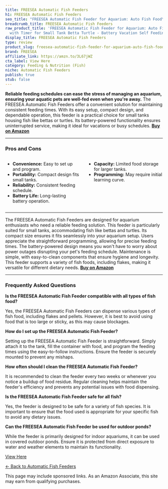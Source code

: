```yaml
---
title: FREESEA Automatic Fish Feeders
h1: FREESEA Automatic Fish Feeders
seo_title: "FREESEA Automatic Fish Feeder for Aquarium: Auto Fish Food\u2026"
breadcrumb_title: FREESEA Automatic Fish Feeders
raw_product_title: 'FREESEA Automatic Fish Feeder for Aquarium: Auto Fish Food Dispenser
  with Timer for Small Tank Betta Turtle - Battery Vacation Self Feeding for Flakes'
display_title: FREESEA Automatic Fish Feeders
type: review
product_slug: freesea-automatic-fish-feeder-for-aquarium-auto-fish-food-dispenser-wit-081964e5
brand: FREESEA
affiliate_link: https://amzn.to/3L67jWZ
cta_label: View Here
category: Feeding & Nutrition (Fish)
niche: Automatic Fish Feeders
publish: true
stub: false
---
```


<div id="intro" class="full-width">
  <p><strong>Reliable feeding schedules can ease the stress of managing an aquarium, ensuring your aquatic pets are well-fed even when you're away.</strong> The FREESEA Automatic Fish Feeders offer a convenient solution for maintaining consistent feeding times. With its easy setup, compact design, and dependable operation, this feeder is a practical choice for small tanks housing fish like bettas or turtles. Its battery-powered functionality ensures uninterrupted service, making it ideal for vacations or busy schedules. <a href="https://amzn.to/3L67jWZ" rel="nofollow sponsored noopener" target="_blank"><strong>Buy on Amazon</strong></a></p>
</div>

<hr />
<h3 id="pros-cons">Pros and Cons</h3>
<div class="pc-grid" style="display:grid;grid-template-columns:1fr 1fr;gap:16px;">
  <ul>
    <li><strong>Convenience:</strong> Easy to set up and program.</li>
    <li><strong>Portability:</strong> Compact design fits small tanks.</li>
    <li><strong>Reliability:</strong> Consistent feeding schedule.</li>
    <li><strong>Battery Life:</strong> Long-lasting battery operation.</li>
  </ul>
  <ul>
    <li><strong>Capacity:</strong> Limited food storage for larger tanks.</li>
    <li><strong>Programming:</strong> May require initial learning curve.</li>
  </ul>
</div>
<hr />

<div class="full-width">
  <p>The FREESEA Automatic Fish Feeders are designed for aquarium enthusiasts who need a reliable feeding solution. This feeder is particularly suited for small tanks, accommodating fish like bettas and turtles. Its compact size ensures it fits seamlessly into your aquarium setup. Users appreciate the straightforward programming, allowing for precise feeding times. The battery-powered design means you won't have to worry about power outages disrupting your pet's feeding schedule. Maintenance is simple, with easy-to-clean components that ensure hygiene and longevity. This feeder supports a variety of fish foods, including flakes, making it versatile for different dietary needs. <a href="https://amzn.to/3L67jWZ" rel="nofollow sponsored noopener" target="_blank"><strong>Buy on Amazon</strong></a></p>
</div>

<hr />
<h3 id="faqs">Frequently Asked Questions</h3>

<p><strong>Is the FREESEA Automatic Fish Feeder compatible with all types of fish food?</strong></p>
<p>Yes, the FREESEA Automatic Fish Feeders can dispense various types of fish food, including flakes and pellets. However, it is best to avoid using food that is too large or sticky, as this may cause blockages.</p>

<p><strong>How do I set up the FREESEA Automatic Fish Feeder?</strong></p>
<p>Setting up the FREESEA Automatic Fish Feeder is straightforward. Simply attach it to the tank, fill the container with food, and program the feeding times using the easy-to-follow instructions. Ensure the feeder is securely mounted to prevent any mishaps.</p>

<p><strong>How often should I clean the FREESEA Automatic Fish Feeder?</strong></p>
<p>It is recommended to clean the feeder every two weeks or whenever you notice a buildup of food residue. Regular cleaning helps maintain the feeder's efficiency and prevents any potential issues with food dispensing.</p>

<p><strong>Is the FREESEA Automatic Fish Feeder safe for all fish?</strong></p>
<p>Yes, the feeder is designed to be safe for a variety of fish species. It is important to ensure that the food used is appropriate for your specific fish to avoid any dietary issues.</p>

<p><strong>Can the FREESEA Automatic Fish Feeder be used for outdoor ponds?</strong></p>
<p>While the feeder is primarily designed for indoor aquariums, it can be used in covered outdoor ponds. Ensure it is protected from direct exposure to water and weather elements to maintain its functionality.</p>
<p><a class="btn" href="https://amzn.to/3L67jWZ" target="_blank" rel="nofollow sponsored noopener">View Here</a></p>
<p><a href="/roundups/feeding-nutrition-fish-/automatic-fish-feeders/">← Back to Automatic Fish Feeders</a></p>
<aside class="disclosure">This page may include sponsored links. As an Amazon Associate, this site may earn from qualifying purchases.</aside>
